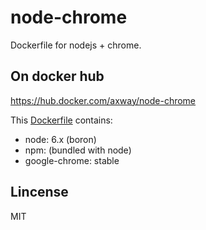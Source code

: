 # node-chrome

Dockerfile for nodejs + chrome.

## On docker hub

https://hub.docker.com/axway/node-chrome

This [Dockerfile](/Dockerfile) contains:

- node: 6.x (boron)
- npm: (bundled with node)
- google-chrome: stable

## Lincense
MIT

